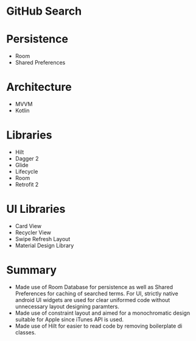 # GitHub Search

# Persistence
- Room
- Shared Preferences

# Architecture
- MVVM
- Kotlin

# Libraries
- Hilt
- Dagger 2
- Glide
- Lifecycle
- Room
- Retrofit 2

# UI Libraries
- Card View
- Recycler View
- Swipe Refresh Layout
- Material Design Library

# Summary
- Made use of Room Database for persistence as well as Shared Preferences for caching of searched terms. For UI, strictly native android UI widgets are used for clear uniformed code without unnecessary layout designing paramters.
- Made use of constraint layout and aimed for a monochromatic design suitable for Apple since iTunes API is used.
- Made use of Hilt for easier to read code by removing boilerplate di classes.
